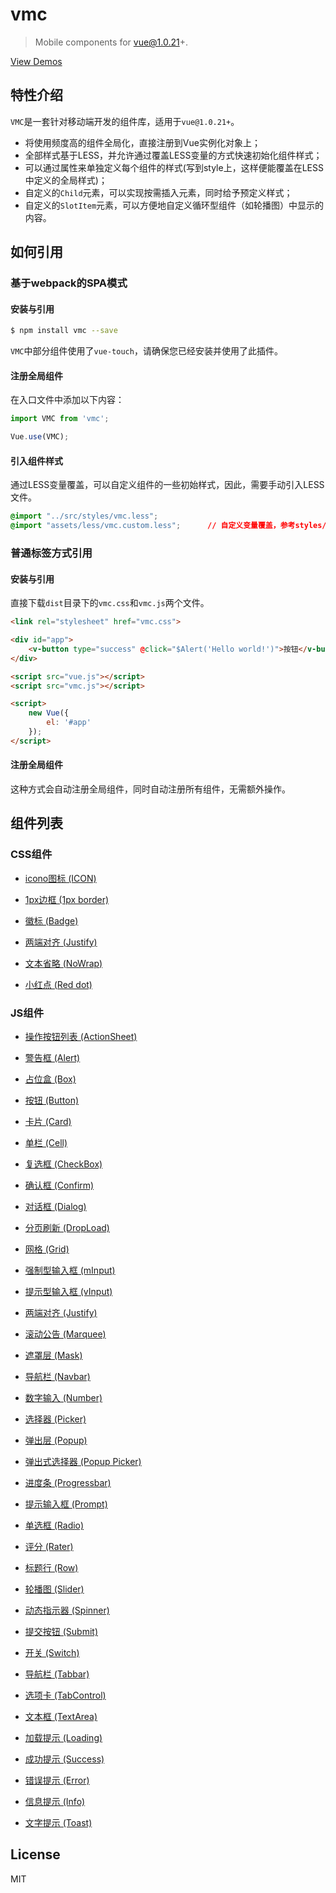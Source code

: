 # vmc

> Mobile components for vue@1.0.21+.

[View Demos](https://spikef.github.io/vmc/)

## 特性介绍

`VMC`是一套针对移动端开发的组件库，适用于`vue@1.0.21+`。

+ 将使用频度高的组件全局化，直接注册到Vue实例化对象上；
+ 全部样式基于LESS，并允许通过覆盖LESS变量的方式快速初始化组件样式；
+ 可以通过属性来单独定义每个组件的样式(写到style上，这样便能覆盖在LESS中定义的全局样式)；
+ 自定义的`Child`元素，可以实现按需插入元素，同时给予预定义样式；
+ 自定义的`SlotItem`元素，可以方便地自定义循环型组件（如轮播图）中显示的内容。

## 如何引用

### 基于webpack的SPA模式

#### 安装与引用

```bash
$ npm install vmc --save
```

`VMC`中部分组件使用了`vue-touch`，请确保您已经安装并使用了此插件。

#### 注册全局组件

在入口文件中添加以下内容：

```javascript
import VMC from 'vmc';

Vue.use(VMC);
```

#### 引入组件样式

通过LESS变量覆盖，可以自定义组件的一些初始样式，因此，需要手动引入LESS文件。

```css
@import "../src/styles/vmc.less";
@import "assets/less/vmc.custom.less";      // 自定义变量覆盖，参考styles/base/variable.less
```

### 普通标签方式引用

#### 安装与引用

直接下载`dist`目录下的`vmc.css`和`vmc.js`两个文件。

```html
<link rel="stylesheet" href="vmc.css">

<div id="app">
    <v-button type="success" @click="$Alert('Hello world!')">按钮</v-button>
</div>

<script src="vue.js"></script>
<script src="vmc.js"></script>

<script>
    new Vue({
        el: '#app'
    });
</script>
```

#### 注册全局组件

这种方式会自动注册全局组件，同时自动注册所有组件，无需额外操作。

## 组件列表

### CSS组件

* [icono图标 (ICON)](https://github.com/saeedalipoor/icono)

* [1px边框 (1px border)](./src/styles/util#1px-border)

* [徽标 (Badge)](./src/styles/util#badge)

* [两端对齐 (Justify)](./src/styles/util#justify)

* [文本省略 (NoWrap)](./src/styles/util#nowrap)

* [小红点 (Red dot)](./src/styles/util#red-dot)

### JS组件

* [操作按钮列表 (ActionSheet)](./src/components/actionsheet)

* [警告框 (Alert)](./src/components/alert)

* [占位盒 (Box)](./src/components/box)

* [按钮 (Button)](./src/components/button)

* [卡片 (Card)](./src/components/card)

* [单栏 (Cell)](./src/components/cell)

* [复选框 (CheckBox)](./src/components/checkbox)

* [确认框 (Confirm)](./src/components/confirm)

* [对话框 (Dialog)](./src/components/dialog)

* [分页刷新 (DropLoad)](./src/components/dropload)

* [网格 (Grid)](./src/components/grid)

* [强制型输入框 (mInput)](./src/components/input#minput)

* [提示型输入框 (vInput)](./src/components/input#vinput)

* [两端对齐 (Justify)](./src/components/justify)

* [滚动公告 (Marquee)](./src/components/marquee)

* [遮罩层 (Mask)](./src/components/mask)

* [导航栏 (Navbar)](./src/components/navbar)

* [数字输入 (Number)](./src/components/number)

* [选择器 (Picker)](./src/components/picker)

* [弹出层 (Popup)](./src/components/popup)

* [弹出式选择器 (Popup Picker)](./src/components/popup-picker)

* [进度条 (Progressbar)](./src/components/progressbar)

* [提示输入框 (Prompt)](./src/components/prompt)

* [单选框 (Radio)](./src/components/radio)

* [评分 (Rater)](./src/components/rater)

* [标题行 (Row)](./src/components/row)

* [轮播图 (Slider)](./src/components/slider)

* [动态指示器 (Spinner)](./src/components/spinner)

* [提交按钮 (Submit)](./src/components/submit)

* [开关 (Switch)](./src/components/switch)

* [导航栏 (Tabbar)](./src/components/tabbar)

* [选项卡 (TabControl)](./src/components/tabcontrol)

* [文本框 (TextArea)](./src/components/textarea)

* [加载提示 (Loading)](./src/components/toast#loading)

* [成功提示 (Success)](./src/components/toast#success)

* [错误提示 (Error)](./src/components/toast#error)

* [信息提示 (Info)](./src/components/toast#info)

* [文字提示 (Toast)](./src/components/toast#toast)

## License

MIT